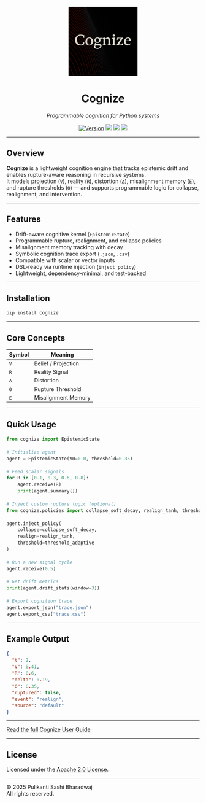 <p align="center">
  <img src="https://raw.githubusercontent.com/heraclitus0/cognize/main/logo.png" width="180"/>
</p>

<h1 align="center">Cognize</h1>

<p align="center"><em>Programmable cognition for Python systems</em></p>

<p align="center">
  <a href="https://pypi.org/project/cognize"><img src="https://img.shields.io/pypi/v/cognize?color=blue&label=version" alt="Version"></a>
  <img src="https://img.shields.io/badge/python-3.8+-blue">
  <img src="https://img.shields.io/badge/status-beta-orange">
  <img src="https://img.shields.io/badge/license-Apache%202.0-red">
</p>

---

## Overview

**Cognize** is a lightweight cognition engine that tracks epistemic drift and enables rupture-aware reasoning in recursive systems.  
It models projection (`V`), reality (`R`), distortion (`∆`), misalignment memory (`E`), and rupture thresholds (`Θ`) — and supports programmable logic for collapse, realignment, and intervention.

---

## Features

- Drift-aware cognitive kernel (`EpistemicState`)
- Programmable rupture, realignment, and collapse policies
- Misalignment memory tracking with decay
- Symbolic cognition trace export (`.json`, `.csv`)
- Compatible with scalar or vector inputs
- DSL-ready via runtime injection (`inject_policy`)
- Lightweight, dependency-minimal, and test-backed

---

## Installation

```bash
pip install cognize
```

---

## Core Concepts

| Symbol | Meaning             |
|--------|---------------------|
| `V`    | Belief / Projection |
| `R`    | Reality Signal      |
| `∆`    | Distortion          |
| `Θ`    | Rupture Threshold   |
| `E`    | Misalignment Memory |

---

## Quick Usage

```python
from cognize import EpistemicState

# Initialize agent
agent = EpistemicState(V0=0.0, threshold=0.35)

# Feed scalar signals
for R in [0.1, 0.3, 0.6, 0.8]:
    agent.receive(R)
    print(agent.summary())

# Inject custom rupture logic (optional)
from cognize.policies import collapse_soft_decay, realign_tanh, threshold_adaptive

agent.inject_policy(
    collapse=collapse_soft_decay,
    realign=realign_tanh,
    threshold=threshold_adaptive
)

# Run a new signal cycle
agent.receive(0.5)

# Get drift metrics
print(agent.drift_stats(window=3))

# Export cognition trace
agent.export_json("trace.json")
agent.export_csv("trace.csv")
```

---

## Example Output

```json
{
  "t": 2,
  "V": 0.41,
  "R": 0.6,
  "delta": 0.19,
  "Θ": 0.35,
  "ruptured": false,
  "event": "realign",
  "source": "default"
}
```
---

[Read the full Cognize User Guide](https://github.com/heraclitus0/cognize/blob/main/USER_GUIDE.md)

---

## License

Licensed under the [Apache 2.0 License](LICENSE).

---

© 2025 Pulikanti Sashi Bharadwaj  
All rights reserved.

